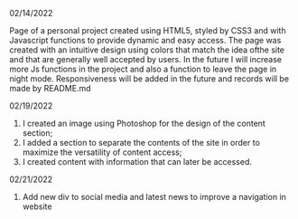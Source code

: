 02/14/2022

Page of a personal project created using HTML5, styled by CSS3 and with Javascript functions to provide dynamic and easy access.
The page was created with an intuitive design using colors that match the idea of ​​the site and that are generally well accepted by users.
In the future I will increase more Js functions in the project and also a function to leave the page in night mode.
Responsiveness will be added in the future and records will be made by README.md

02/19/2022
1. I created an image using Photoshop for the design of the content section;
2. I added a section to separate the contents of the site in order to maximize the versatility of content access;
3. I created content with information that can later be accessed.

02/21/2022
1. Add new div to social media and latest news to improve a navigation in website